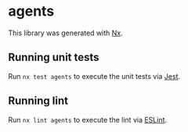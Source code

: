 # agents

This library was generated with [Nx](https://nx.dev).

## Running unit tests

Run `nx test agents` to execute the unit tests via [Jest](https://jestjs.io).

## Running lint

Run `nx lint agents` to execute the lint via [ESLint](https://eslint.org/).
